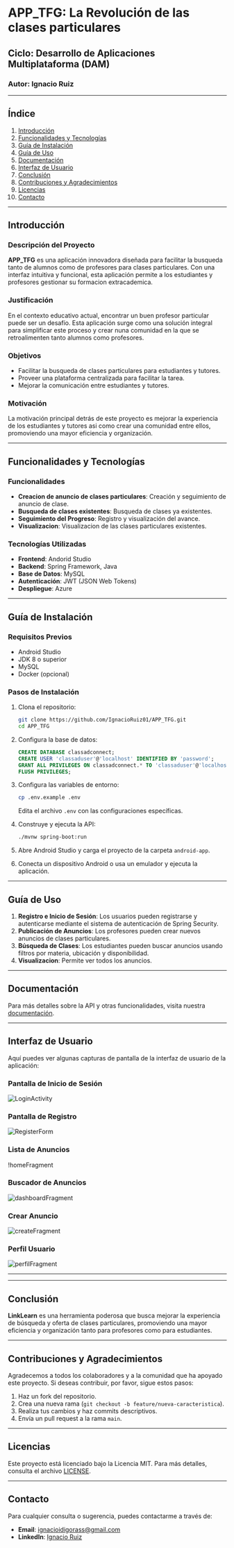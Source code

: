 # APP_TFG: La Revolución de las clases particulares

## Ciclo: Desarrollo de Aplicaciones Multiplataforma (DAM)

### Autor: Ignacio Ruiz

---

## Índice

1. [Introducción](#introducción)
2. [Funcionalidades y Tecnologías](#funcionalidades-y-tecnologías)
3. [Guía de Instalación](#guía-de-instalación)
4. [Guía de Uso](#guía-de-uso)
5. [Documentación](#documentación)
6. [Interfaz de Usuario](#interfaz-de-usuario)
7. [Conclusión](#conclusión)
8. [Contribuciones y Agradecimientos](#contribuciones-y-agradecimientos)
9. [Licencias](#licencias)
10. [Contacto](#contacto)

---

## Introducción

### Descripción del Proyecto

**APP_TFG** es una aplicación innovadora diseñada para facilitar la busqueda tanto de alumnos como de profesores para clases particulares. Con una interfaz intuitiva y funcional, esta aplicación permite a los estudiantes y profesores gestionar su formacion extracademica.

### Justificación

En el contexto educativo actual, encontrar un buen profesor particular puede ser un desafío. Esta aplicación surge como una solución integral para simplificar este proceso y crear nuna comunidad en la que se retroalimenten tanto alumnos como profesores.

### Objetivos

- Facilitar la busqueda de clases particulares para estudiantes y tutores.
- Proveer una plataforma centralizada para facilitar la tarea.
- Mejorar la comunicación entre estudiantes y tutores.

### Motivación

La motivación principal detrás de este proyecto es mejorar la experiencia de los estudiantes y tutores asi como crear una comunidad entre ellos, promoviendo una mayor eficiencia y organización.

---

## Funcionalidades y Tecnologías

### Funcionalidades

- **Creacion de anuncio de clases particulares**: Creación y seguimiento de anuncio de clase.
- **Busqueda de clases existentes**: Busqueda de clases ya existentes.
- **Seguimiento del Progreso**: Registro y visualización del avance.
- **Visualizacion**: Visualizacion de las clases particulares existentes.

### Tecnologías Utilizadas

- **Frontend**: Andorid Studio
- **Backend**: Spring Framework, Java
- **Base de Datos**: MySQL
- **Autenticación**: JWT (JSON Web Tokens)
- **Despliegue**: Azure

---

## Guía de Instalación

### Requisitos Previos

- Android Studio
- JDK 8 o superior
- MySQL
- Docker (opcional)

### Pasos de Instalación

1. Clona el repositorio:

    ```bash
    git clone https://github.com/IgnacioRuiz01/APP_TFG.git
    cd APP_TFG
    ```

2. Configura la base de datos:

    ```sql
    CREATE DATABASE classadconnect;
    CREATE USER 'classaduser'@'localhost' IDENTIFIED BY 'password';
    GRANT ALL PRIVILEGES ON classadconnect.* TO 'classaduser'@'localhost';
    FLUSH PRIVILEGES;
    ```

3. Configura las variables de entorno:

    ```bash
    cp .env.example .env
    ```

    Edita el archivo `.env` con las configuraciones específicas.

4. Construye y ejecuta la API:

    ```bash
    ./mvnw spring-boot:run
    ```

5. Abre Android Studio y carga el proyecto de la carpeta `android-app`.
6. Conecta un dispositivo Android o usa un emulador y ejecuta la aplicación.


---

## Guía de Uso

1. **Registro e Inicio de Sesión**: Los usuarios pueden registrarse y autenticarse mediante el sistema de autenticación de Spring Security.
2. **Publicación de Anuncios**: Los profesores pueden crear nuevos anuncios de clases particulares.
3. **Búsqueda de Clases**: Los estudiantes pueden buscar anuncios usando filtros por materia, ubicación y disponibilidad.
4. **Visualizacion**: Permite ver todos los anuncios.


---

## Documentación

Para más detalles sobre la API y otras funcionalidades, visita nuestra [documentación](https://github.com/IgnacioRuiz01/API_TFG).

---

## Interfaz de Usuario


Aquí puedes ver algunas capturas de pantalla de la interfaz de usuario de la aplicación:

### Pantalla de Inicio de Sesión
![LoginActivity](img\LoginActivity.png)

### Pantalla de Registro
![RegisterForm](img\RegisterForm.png)

### Lista de Anuncios
!homeFragment[](img\homeFragment.png)

### Buscador de Anuncios
![dashboardFragment](img\dashboardFragment.png)

### Crear Anuncio
![createFragment](img\createFragment.png)

### Perfil Usuario
![perfilFragment](img\perfilFragment.png)

---


---

## Conclusión

**LinkLearn** es una herramienta poderosa que busca mejorar la experiencia de búsqueda y oferta de clases particulares, promoviendo una mayor eficiencia y organización tanto para profesores como para estudiantes.

---

## Contribuciones y Agradecimientos

Agradecemos a todos los colaboradores y a la comunidad que ha apoyado este proyecto. Si deseas contribuir, por favor, sigue estos pasos:

1. Haz un fork del repositorio.
2. Crea una nueva rama (`git checkout -b feature/nueva-caracteristica`).
3. Realiza tus cambios y haz commits descriptivos.
4. Envía un pull request a la rama `main`.

---

## Licencias

Este proyecto está licenciado bajo la Licencia MIT. Para más detalles, consulta el archivo [LICENSE](LICENSE).

---

## Contacto

Para cualquier consulta o sugerencia, puedes contactarme a través de:

- **Email**: ignacioidigorass@gmail.com
- **LinkedIn**: [Ignacio Ruiz](https://www.linkedin.com/in/ignacio-ruiz/)

